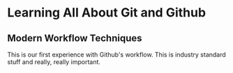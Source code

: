 # Learning All About Git and Github

## Modern Workflow Techniques

This is our first experience with Github's workflow. This is industry standard stuff and really, really important.